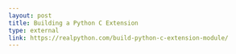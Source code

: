 ```yaml
---
layout: post
title: Building a Python C Extension
type: external
link: https://realpython.com/build-python-c-extension-module/
---
```

